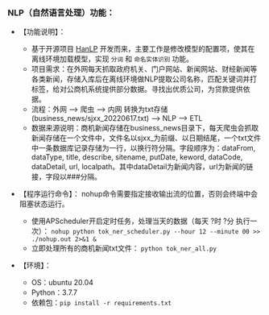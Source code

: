 ### NLP（自然语言处理）功能：

- 【功能说明】：
    - 基于开源项目 [HanLP](https://github.com/hankcs/HanLP) 开发而来，主要工作是修改模型的配置项，使其在离线环境加载模型，实现 `分词` 和 `命名实体识别` 功能。
    - 项目需求：在外网每天抓取政府机关、门户网站、新闻网站、财经新闻等各类新闻，存储入库后在离线环境做NLP提取公司名称，匹配关键词并打标签，给对公商机系统提供部分数据。寻找出优质公司，为贷款提供依据。
    - 流程：外网 --> 爬虫 --> 内网 转换为txt存储 (business_news/sjxx_20220617.txt) --> NLP --> ETL
    - 数据来源说明：商机新闻存储在business_news目录下，每天爬虫会抓取新闻存储在一个文件中，文件名以sjxx_为前缀、以日期结尾，一个txt文件中一条数据库记录存储为一行，以换行符分隔。字段顺序为：dataFrom, dataType, title, describe, sitename, putDate, keword, dataCode, dataDetail, url, localpath。其中dataDetail为新闻内容，url为新闻的链接，字段以###分隔。

- 【程序运行命令】：
    nohup命令需要指定接收输出流的位置，否则会终端中会阻塞状态运行。
    - 使用APScheduler开启定时任务，处理当天的数据（每天 ?时 ?分 执行一次）：
        `nohup python tok_ner_scheduler.py --hour 12 --minute 00 >> ./nohup.out 2>&1 &`
    - 立即处理所有的商机新闻txt文件：
        `python tok_ner_all.py`

- 【环境】：
    - OS：ubuntu 20.04
    - Python：3.7.7
    - 依赖包：`pip install -r requirements.txt`


